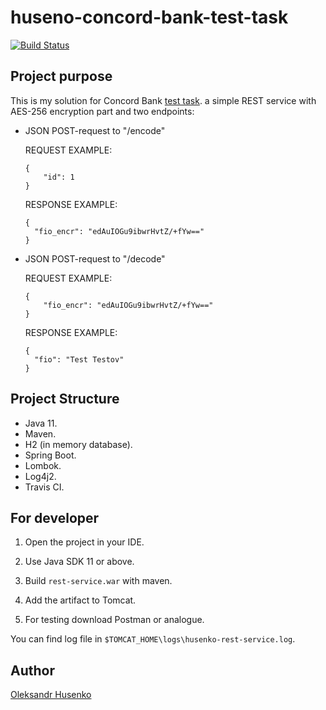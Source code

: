 # huseno-concord-bank-test-task 
[![Build Status](https://travis-ci.com/vztot/husenko-concord-bank-test-task.svg?branch=master)](https://travis-ci.com/vztot/husenko-concord-bank-test-task)

## Project purpose
This is my solution for Concord Bank [test task](TASK.md). a simple REST service with AES-256 encryption part and two endpoints:

* JSON POST-request to "/encode"

  REQUEST EXAMPLE:
  ```
  {
      "id": 1
  }
  ```

  RESPONSE EXAMPLE:
  ```
  {
    "fio_encr": "edAuIOGu9ibwrHvtZ/+fYw=="
  }
  ```

* JSON POST-request to "/decode"

  REQUEST EXAMPLE:
  ```
  {
      "fio_encr": "edAuIOGu9ibwrHvtZ/+fYw=="
  }
  ```

  RESPONSE EXAMPLE:
  ```
  {
    "fio": "Test Testov"
  }
  ```
  
## Project Structure
* Java 11.
* Maven.
* H2  (in memory database).
* Spring Boot.
* Lombok.
* Log4j2.
* Travis CI.

## For developer

1. Open the project in your IDE.

2. Use Java SDK 11 or above.

3. Build `rest-service.war` with maven.

4. Add the artifact to Tomcat.

5. For testing download Postman or analogue.

You can find log file in `$TOMCAT_HOME\logs\husenko-rest-service.log`.

## Author

[Oleksandr Husenko](https://www.linkedin.com/in/oleksandr-husenko-6a63a2b3/)
